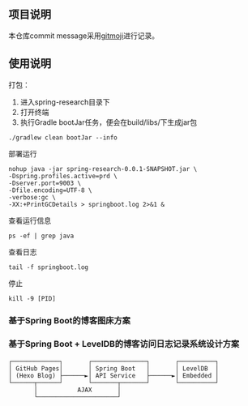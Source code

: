 
## 项目说明
本仓库commit message采用[gitmoji](https://gitmoji.dev/)进行记录。

## 使用说明
打包：
1. 进入spring-research目录下
2. 打开终端
3. 执行Gradle bootJar任务，便会在build/libs/下生成jar包
```shell
./gradlew clean bootJar --info
```


部署运行
```shell
nohup java -jar spring-research-0.0.1-SNAPSHOT.jar \
-Dspring.profiles.active=prd \
-Dserver.port=9003 \
-Dfile.encoding=UTF-8 \
-verbose:gc \
-XX:+PrintGCDetails > springboot.log 2>&1 &
```

查看运行信息
```
ps -ef | grep java
```

查看日志
```shell
tail -f springboot.log
```

停止
```shell
kill -9 [PID]
```
### 基于Spring Boot的博客图床方案

### 基于Spring Boot + LevelDB的博客访问日志记录系统设计方案

```
┌─────────────┐       ┌───────────────┐       ┌──────────┐
│ GitHub Pages│       │ Spring Boot   │       │ LevelDB  │
│ (Hexo Blog) ├──────►│ API Service   ├──────►│ Embedded │
└──────┬──────┘       └───────┬───────┘       └──────────┘
       │           AJAX       │
       └──────────────────────┘
```